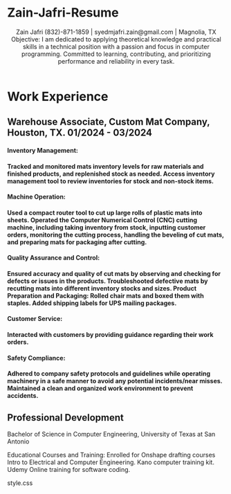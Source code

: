 # Zain-Jafri-Resume

<header>Zain Jafri
(832)-871-1859 | syedmjafri.zain@gmail.com | Magnolia, TX 
Objective: I am dedicated to applying theoretical knowledge and practical skills in a technical position with a passion and focus in computer programming. Committed to learning, contributing, and prioritizing performance and reliability in every task.

<link rel="stylesheet" href="style.css">
</header>

<main> <h1>Work Experience</h1>

<h2>Warehouse Associate, Custom Mat Company, Houston, TX.	 01/2024 - 03/2024</h2>

<h4>Inventory Management:<h4>
Tracked and monitored mats inventory levels for raw materials and finished products, and replenished stock as needed.
Access inventory management tool to review inventories for stock and non-stock items.

<h4>Machine Operation:<h4>
Used a compact router tool to cut up large rolls of plastic mats into sheets.
Operated the Computer Numerical Control (CNC) cutting machine, including taking inventory from stock, inputting customer orders, monitoring the cutting process, handling the beveling of cut mats, and preparing mats for packaging after cutting.

<h4>Quality Assurance and Control:<h4>
Ensured accuracy and quality of cut mats by observing and checking for defects or issues in the products.
Troubleshooted defective mats by recutting mats into different inventory stocks and sizes.
Product Preparation and Packaging:
Rolled chair mats and boxed them with staples.
Added shipping labels for UPS mailing packages.
<h4>Customer Service:<h4>
Interacted with customers by providing guidance regarding their work orders.
<h4>Safety Compliance:<h4>
Adhered to company safety protocols and guidelines while operating machinery in a safe manner to avoid any potential incidents/near misses.
Maintained a clean and organized work environment to prevent accidents.
</main>

<section> <h1>Professional Development</h1>


Bachelor of Science in Computer Engineering, University of Texas at San Antonio 	

Educational Courses and Training:
Enrolled for Onshape drafting courses 
Intro to Electrical and Computer Engineering.
Kano computer training kit.
Udemy Online training for software coding.


</section>


style.css

